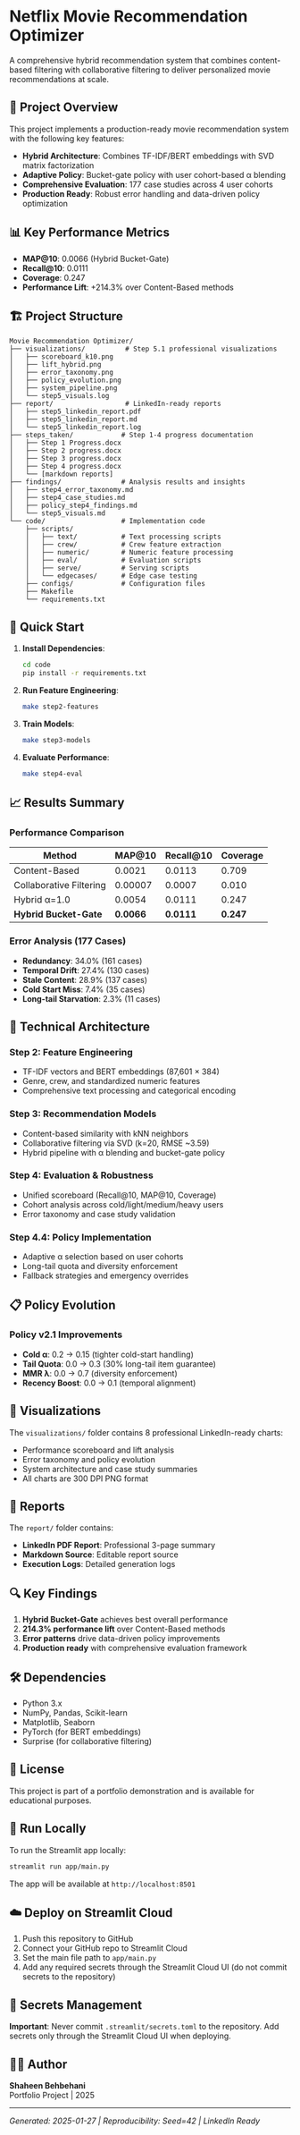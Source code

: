 # Netflix Movie Recommendation Optimizer

A comprehensive hybrid recommendation system that combines content-based filtering with collaborative filtering to deliver personalized movie recommendations at scale.

## 🎯 Project Overview

This project implements a production-ready movie recommendation system with the following key features:

- **Hybrid Architecture**: Combines TF-IDF/BERT embeddings with SVD matrix factorization
- **Adaptive Policy**: Bucket-gate policy with user cohort-based α blending
- **Comprehensive Evaluation**: 177 case studies across 4 user cohorts
- **Production Ready**: Robust error handling and data-driven policy optimization

## 📊 Key Performance Metrics

- **MAP@10**: 0.0066 (Hybrid Bucket-Gate)
- **Recall@10**: 0.0111
- **Coverage**: 0.247
- **Performance Lift**: +214.3% over Content-Based methods

## 🏗️ Project Structure

```
Movie Recommendation Optimizer/
├── visualizations/          # Step 5.1 professional visualizations
│   ├── scoreboard_k10.png
│   ├── lift_hybrid.png
│   ├── error_taxonomy.png
│   ├── policy_evolution.png
│   ├── system_pipeline.png
│   └── step5_visuals.log
├── report/                  # LinkedIn-ready reports
│   ├── step5_linkedin_report.pdf
│   ├── step5_linkedin_report.md
│   └── step5_linkedin_report.log
├── steps_taken/            # Step 1-4 progress documentation
│   ├── Step 1 Progress.docx
│   ├── Step 2 progress.docx
│   ├── Step 3 progress.docx
│   ├── Step 4 progress.docx
│   └── [markdown reports]
├── findings/               # Analysis results and insights
│   ├── step4_error_taxonomy.md
│   ├── step4_case_studies.md
│   ├── policy_step4_findings.md
│   └── step5_visuals.md
└── code/                   # Implementation code
    ├── scripts/
    │   ├── text/           # Text processing scripts
    │   ├── crew/           # Crew feature extraction
    │   ├── numeric/        # Numeric feature processing
    │   ├── eval/           # Evaluation scripts
    │   ├── serve/          # Serving scripts
    │   └── edgecases/      # Edge case testing
    ├── configs/            # Configuration files
    ├── Makefile
    └── requirements.txt
```

## 🚀 Quick Start

1. **Install Dependencies**:
   ```bash
   cd code
   pip install -r requirements.txt
   ```

2. **Run Feature Engineering**:
   ```bash
   make step2-features
   ```

3. **Train Models**:
   ```bash
   make step3-models
   ```

4. **Evaluate Performance**:
   ```bash
   make step4-eval
   ```

## 📈 Results Summary

### Performance Comparison
| Method | MAP@10 | Recall@10 | Coverage |
|--------|--------|-----------|----------|
| Content-Based | 0.0021 | 0.0113 | 0.709 |
| Collaborative Filtering | 0.00007 | 0.0007 | 0.010 |
| Hybrid α=1.0 | 0.0054 | 0.0111 | 0.247 |
| **Hybrid Bucket-Gate** | **0.0066** | **0.0111** | **0.247** |

### Error Analysis (177 Cases)
- **Redundancy**: 34.0% (161 cases)
- **Temporal Drift**: 27.4% (130 cases)
- **Stale Content**: 28.9% (137 cases)
- **Cold Start Miss**: 7.4% (35 cases)
- **Long-tail Starvation**: 2.3% (11 cases)

## 🔧 Technical Architecture

### Step 2: Feature Engineering
- TF-IDF vectors and BERT embeddings (87,601 × 384)
- Genre, crew, and standardized numeric features
- Comprehensive text processing and categorical encoding

### Step 3: Recommendation Models
- Content-based similarity with kNN neighbors
- Collaborative filtering via SVD (k=20, RMSE ~3.59)
- Hybrid pipeline with α blending and bucket-gate policy

### Step 4: Evaluation & Robustness
- Unified scoreboard (Recall@10, MAP@10, Coverage)
- Cohort analysis across cold/light/medium/heavy users
- Error taxonomy and case study validation

### Step 4.4: Policy Implementation
- Adaptive α selection based on user cohorts
- Long-tail quota and diversity enforcement
- Fallback strategies and emergency overrides

## 📋 Policy Evolution

### Policy v2.1 Improvements
- **Cold α**: 0.2 → 0.15 (tighter cold-start handling)
- **Tail Quota**: 0.0 → 0.3 (30% long-tail item guarantee)
- **MMR λ**: 0.0 → 0.7 (diversity enforcement)
- **Recency Boost**: 0.0 → 0.1 (temporal alignment)

## 🎨 Visualizations

The `visualizations/` folder contains 8 professional LinkedIn-ready charts:
- Performance scoreboard and lift analysis
- Error taxonomy and policy evolution
- System architecture and case study summaries
- All charts are 300 DPI PNG format

## 📄 Reports

The `report/` folder contains:
- **LinkedIn PDF Report**: Professional 3-page summary
- **Markdown Source**: Editable report source
- **Execution Logs**: Detailed generation logs

## 🔍 Key Findings

1. **Hybrid Bucket-Gate** achieves best overall performance
2. **214.3% performance lift** over Content-Based methods
3. **Error patterns** drive data-driven policy improvements
4. **Production ready** with comprehensive evaluation framework

## 🛠️ Dependencies

- Python 3.x
- NumPy, Pandas, Scikit-learn
- Matplotlib, Seaborn
- PyTorch (for BERT embeddings)
- Surprise (for collaborative filtering)

## 📝 License

This project is part of a portfolio demonstration and is available for educational purposes.

## 🚀 Run Locally

To run the Streamlit app locally:

```bash
streamlit run app/main.py
```

The app will be available at `http://localhost:8501`

## ☁️ Deploy on Streamlit Cloud

1. Push this repository to GitHub
2. Connect your GitHub repo to Streamlit Cloud
3. Set the main file path to `app/main.py`
4. Add any required secrets through the Streamlit Cloud UI (do not commit secrets to the repository)

## 🔐 Secrets Management

**Important**: Never commit `.streamlit/secrets.toml` to the repository. Add secrets only through the Streamlit Cloud UI when deploying.

## 👨‍💻 Author

**Shaheen Behbehani**  
Portfolio Project | 2025

---

*Generated: 2025-01-27 | Reproducibility: Seed=42 | LinkedIn Ready*
